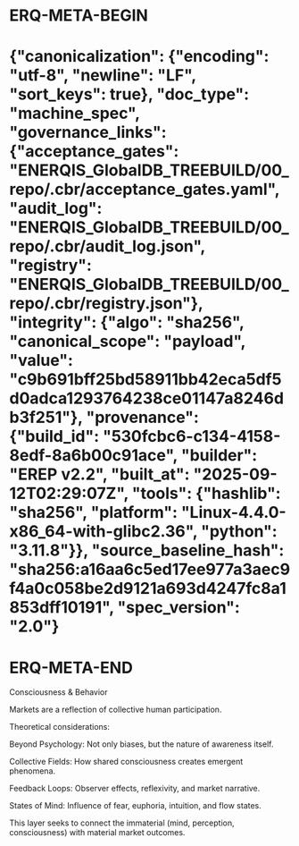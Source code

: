 # ERQ-META-BEGIN
# {"canonicalization": {"encoding": "utf-8", "newline": "LF", "sort_keys": true}, "doc_type": "machine_spec", "governance_links": {"acceptance_gates": "ENERQIS_GlobalDB_TREEBUILD/00_repo/.cbr/acceptance_gates.yaml", "audit_log": "ENERQIS_GlobalDB_TREEBUILD/00_repo/.cbr/audit_log.json", "registry": "ENERQIS_GlobalDB_TREEBUILD/00_repo/.cbr/registry.json"}, "integrity": {"algo": "sha256", "canonical_scope": "payload", "value": "c9b691bff25bd58911bb42eca5df5d0adca1293764238ce01147a8246db3f251"}, "provenance": {"build_id": "530fcbc6-c134-4158-8edf-8a6b00c91ace", "builder": "EREP v2.2", "built_at": "2025-09-12T02:29:07Z", "tools": {"hashlib": "sha256", "platform": "Linux-4.4.0-x86_64-with-glibc2.36", "python": "3.11.8"}}, "source_baseline_hash": "sha256:a16aa6c5ed17ee977a3aec9f4a0c058be2d9121a693d4247fc8a1853dff10191", "spec_version": "2.0"}
# ERQ-META-END
Consciousness & Behavior

Markets are a reflection of collective human participation.

Theoretical considerations:

Beyond Psychology: Not only biases, but the nature of awareness itself.

Collective Fields: How shared consciousness creates emergent phenomena.

Feedback Loops: Observer effects, reflexivity, and market narrative.

States of Mind: Influence of fear, euphoria, intuition, and flow states.

This layer seeks to connect the immaterial (mind, perception, consciousness) with material market outcomes.
